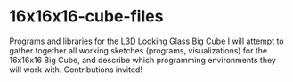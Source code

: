 # 16x16x16-cube-files
Programs and libraries for the L3D Looking Glass Big Cube
I will attempt to gather together all working sketches (programs, visualizations) for the 16x16x16 Big Cube, 
and describe which programming environments they will work with.
Contributions invited!
